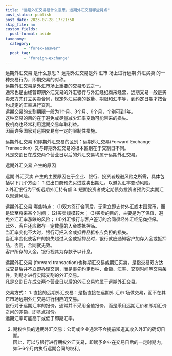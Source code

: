 ```yaml
---
title: "远期外汇交易是什么意思，远期外汇交易哪些特点"
post_status: publish
post_date: 2023-07-28 17:21:58
skip_file: no
custom_fields: 
  post-format: aside
taxonomy:
  category:
        - "forex-answer"
  post_tag:
        - "foreign-exchange"
---
```


远期外汇交易 是什么意思？ 远期外汇交易是外 汇市 场上进行远期 外汇买卖 的一种交易行为，即期交易的对称。  
远期外汇交易是外汇市场上重要的交易形式之一。  
通常也是由经营即期外汇交易的外汇银行与外汇经纪商来经营，远期交易一般是买卖双方先订立买卖合同，规定外汇买卖的数量、期限和汇率等，到约定日期才按合约规定的汇率进行交割。  
远期交易的交割期限一般为1个月、3个月、6个月，个别可到1年。  
这种交易的目的在于避免或尽量减少汇率变动可能带来的损失。  
投机商也经常利用远期交易牟取利益。  
因而许多国家对远期交易有一定的限制性措施。

远期外汇交易 和即期外汇交易的区别：远期外汇交易(Forward Exchange Transaction）又与即期外汇交易的根本区别在于交割日不同。  
凡是交割日在成交两个营业日以后的外汇交易均属于远期外汇交易。

远期外汇交易 产生的原因

远期 外汇买卖 产生的主要原因在于企业、银行、投资者规避风险之所需，具体包括以下几个方面： 1.进出口商预先买进或卖出期汇，以避免汇率变动风险。  
2.外汇银行为平衡远期外汇持有额 3. 短期投资者或定期债务投资者预约买卖期汇以规避风险。

远期外汇交易 哪些特点： (1)双方签订合同后，无需立即支付外汇或本国货币，而是延至将来某个时间； (2)买卖规模较大； (3)买卖的目的，主要是为了保值，避免外汇汇率涨跌的风险； (4)外汇银行与客户签订的合同须经外汇经纪商担保。  
此外，客户还应缴存一定数量的入金或抵押品。  
当汇率变化不大时，银行可把入金或抵押品抵补应负担的损失。  
当汇率变化使客户的损失超过入金或抵押品时，银行就应通知客户加存入金或抵押品，否则，合同就无效。  
客户所存的入金，银行视其为存款予以计息。

远期外汇交易 (forward transaction)也称期汇交易或期汇买卖，是指交易双方达成交易后并不立即办理交割，而是事先约定币种、金额、汇率、交割时间等交易条件，到期才进行实际交割的外汇交易。  
凡是交割日在成交两个营业日以后的外汇交易均属于远期外汇交易。

交易方式： 1. 直接的远期外汇交易：是指直接在远期外 汇市 场做交易，而不在其它市场远期外汇交易进行相应的交易。  
银行对于远期汇率的报价，通常并不采用全值报价，而是采用远期汇价和即期汇价之间的差额，即基点报价。  
远期汇率可能高于或低于即期汇率。

2. 期权性质的远期外汇交易：公司或企业通常不会提前知道其收入外汇的确切日期。  
    因此，可以与银行进行期权外汇交易，即赋予企业在交易日后的一定时期内，如5-6个月内执行远期合同的权利。
